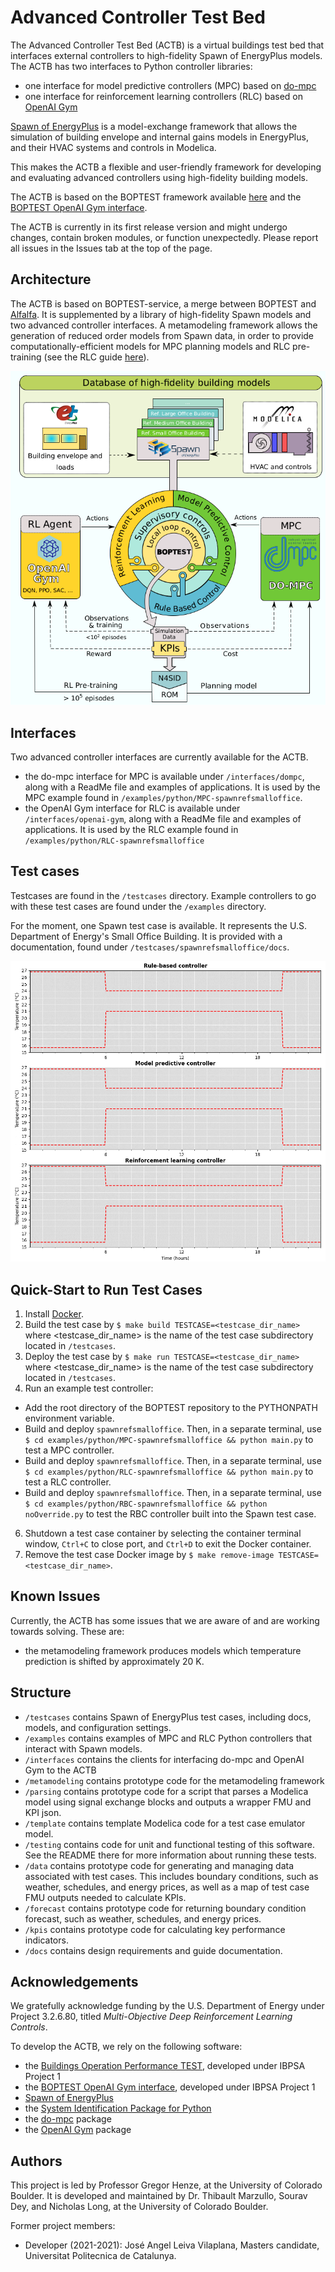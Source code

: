 # Advanced Controller Test Bed

The Advanced Controller Test Bed (ACTB) is a virtual buildings test bed that interfaces external controllers to high-fidelity Spawn of EnergyPlus models. 
The ACTB has two interfaces to Python controller libraries:
- one interface for model predictive controllers (MPC) based on [do-mpc](https://www.do-mpc.com/en/latest/)
- one interface for reinforcement learning controllers (RLC) based on [OpenAI Gym](https://gym.openai.com/)

[Spawn of EnergyPlus](https://www.energy.gov/eere/buildings/downloads/spawn-energyplus-spawn) is a model-exchange framework that allows the simulation of building envelope and internal gains models in EnergyPlus, and their HVAC systems and controls in Modelica.

This makes the ACTB a flexible and user-friendly framework for developing and evaluating advanced controllers using high-fidelity building models.

The ACTB is based on the BOPTEST framework available [here](https://github.com/ibpsa/project1-boptest) and the [BOPTEST OpenAI Gym interface](https://github.com/ibpsa/project1-boptest-gym).

The ACTB is currently in its first release version and might undergo changes, contain broken modules, or function unexpectedly. Please report all issues in the Issues tab at the top of the page.

## Architecture

The ACTB is based on BOPTEST-service, a merge between BOPTEST and [Alfalfa](https://github.com/NREL/alfalfa). It is supplemented by a library of high-fidelity Spawn models and two advanced controller interfaces. A metamodeling framework allows the generation of reduced order models from Spawn data, in order to provide computationally-efficient models for MPC planning models and RLC pre-training (see the RLC guide [here](TODO)).

![ACTB architecture](docs/figures/ACTBarchi.png)
## Interfaces

Two advanced controller interfaces are currently available for the ACTB.
- the do-mpc interface for MPC is available under ``/interfaces/dompc``, along with a ReadMe file and examples of applications. It is used by the MPC example found in ``/examples/python/MPC-spawnrefsmalloffice``.
- the OpenAI Gym interface for RLC is available under ``/interfaces/openai-gym``, along with a ReadMe file and examples of applications. It is used by the RLC example found in ``/examples/python/RLC-spawnrefsmalloffice``

## Test cases

Testcases are found in the ``/testcases`` directory. Example controllers to go with these test cases are found under the ``/examples`` directory.

For the moment, one Spawn test case is available. It represents the U.S. Department of Energy's Small Office Building.
It is provided with a documentation, found under ``/testcases/spawnrefsmalloffice/docs``.

![Animation of the ACTB test case](docs/figures/ACTBdemo.gif)

## Quick-Start to Run Test Cases
1) Install [Docker](https://docs.docker.com/get-docker/).
2) Build the test case by ``$ make build TESTCASE=<testcase_dir_name>`` where <testcase_dir_name> is the name of the test case subdirectory located in ``/testcases``.
3) Deploy the test case by ``$ make run TESTCASE=<testcase_dir_name>`` where <testcase_dir_name> is the name of the test case subdirectory located in ``/testcases``.
4) Run an example test controller:

  * Add the root directory of the BOPTEST repository to the PYTHONPATH environment variable.
  * Build and deploy ``spawnrefsmalloffice``.  Then, in a separate terminal, use ``$ cd examples/python/MPC-spawnrefsmalloffice && python main.py`` to test a MPC controller.
  * Build and deploy ``spawnrefsmalloffice``.  Then, in a separate terminal, use ``$ cd examples/python/RLC-spawnrefsmalloffice && python main.py`` to test a RLC controller.
  * Build and deploy ``spawnrefsmalloffice``.  Then, in a separate terminal, use ``$ cd examples/python/RBC-spawnrefsmalloffice && python noOverride.py`` to test the RBC controller built into the Spawn test case.
 
6) Shutdown a test case container by selecting the container terminal window, ``Ctrl+C`` to close port, and ``Ctrl+D`` to exit the Docker container.
7) Remove the test case Docker image by ``$ make remove-image TESTCASE=<testcase_dir_name>``.

## Known Issues

Currently, the ACTB has some issues that we are aware of and are working towards solving. These are:
- the metamodeling framework produces models which temperature prediction is shifted by approximately 20 K.


## Structure
- ``/testcases`` contains Spawn of EnergyPlus test cases, including docs, models, and configuration settings.
- ``/examples`` contains examples of MPC and RLC Python controllers that interact with Spawn models.
- ``/interfaces`` contains the clients for interfacing do-mpc and OpenAI Gym to the ACTB
- ``/metamodeling`` contains prototype code for the metamodeling framework
- ``/parsing`` contains prototype code for a script that parses a Modelica model using signal exchange blocks and outputs a wrapper FMU and KPI json.
- ``/template`` contains template Modelica code for a test case emulator model.
- ``/testing`` contains code for unit and functional testing of this software.  See the README there for more information about running these tests.
- ``/data`` contains prototype code for generating and managing data associated with test cases.  This includes boundary conditions, such as weather, schedules, and energy prices, as well as a map of test case FMU outputs needed to calculate KPIs.
- ``/forecast`` contains prototype code for returning boundary condition forecast, such as weather, schedules, and energy prices.
- ``/kpis`` contains prototype code for calculating key performance indicators.
- ``/docs`` contains design requirements and guide documentation.

## Acknowledgements
We gratefully acknowledge funding by the U.S. Department of Energy under Project 3.2.6.80, titled _Multi-Objective Deep Reinforcement Learning Controls_.

To develop the ACTB, we rely on the following software:
- the [Buildings Operation Performance TEST](https://github.com/ibpsa/project1-boptest), developed under IBPSA Project 1
- the [BOPTEST OpenAI Gym interface](https://github.com/ibpsa/project1-boptest-gym), developed under IBPSA Project 1
- [Spawn of EnergyPlus](https://www.energy.gov/eere/buildings/downloads/spawn-energyplus-spawn)
- the [System Identification Package for Python](https://github.com/CPCLAB-UNIPI/SIPPY.git)
- the [do-mpc](https://www.do-mpc.com/en/latest/) package
- the [OpenAI Gym](https://gym.openai.com/) package

## Authors
This project is led by Professor Gregor Henze, at the University of Colorado Boulder.
It is developed and maintained by Dr. Thibault Marzullo, Sourav Dey, and Nicholas Long, at the University of Colorado Boulder.

Former project members:
- Developer (2021-2021): José Angel Leiva Vilaplana, Masters candidate, Universitat Politecnica de Catalunya.
